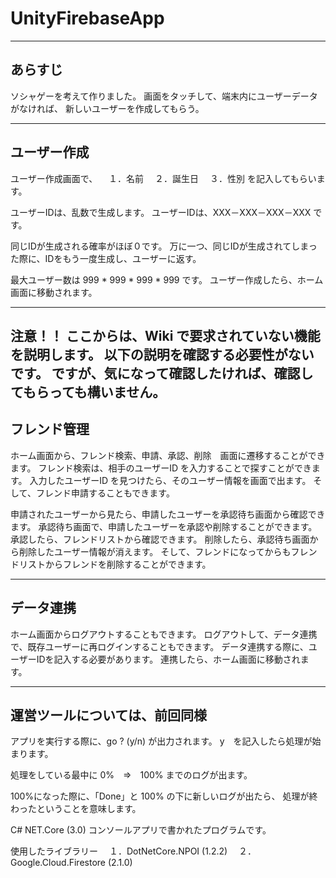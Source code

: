 # UnityFirebaseApp
----------------------------------------------------------------------
あらすじ
-----------------------------------------------------------------------
ソシャゲーを考えて作りました。
画面をタッチして、端末内にユーザーデータがなければ、
新しいユーザーを作成してもらう。

-----------------------------------------------------------------------
ユーザー作成
-----------------------------------------------------------------------
ユーザー作成画面で、
　１．名前
　２．誕生日
　３．性別
を記入してもらいます。

ユーザーIDは、乱数で生成します。
ユーザーIDは、XXX－XXX－XXX－XXX です。

同じIDが生成される確率がほぼ０です。
万に一つ、同じIDが生成されてしまった際に、IDをもう一度生成し、ユーザーに返す。

最大ユーザー数は 999 * 999 * 999 * 999 です。
ユーザー作成したら、ホーム画面に移動されます。




-----------------------------------------------------------------------
注意！！
ここからは、Wiki で要求されていない機能を説明します。
以下の説明を確認する必要性がないです。
ですが、気になって確認したければ、確認してもらっても構いません。
-----------------------------------------------------------------------
フレンド管理
-----------------------------------------------------------------------
ホーム画面から、フレンド検索、申請、承認、削除　画面に遷移することができます。
フレンド検索は、相手のユーザーID を入力することで探すことができます。
入力したユーザーID を見つけたら、そのユーザー情報を画面で出ます。
そして、フレンド申請することもできます。

申請されたユーザーから見たら、申請したユーザーを承認待ち画面から確認できます。
承認待ち画面で、申請したユーザーを承認や削除することができます。
承認したら、フレンドリストから確認できます。
削除したら、承認待ち画面から削除したユーザー情報が消えます。
そして、フレンドになってからもフレンドリストからフレンドを削除することができます。

-----------------------------------------------------------------------
データ連携
-----------------------------------------------------------------------
ホーム画面からログアウトすることもできます。
ログアウトして、データ連携で、既存ユーザーに再ログインすることもできます。
データ連携する際に、ユーザーIDを記入する必要があります。
連携したら、ホーム画面に移動されます。




-----------------------------------------------------------------------
運営ツールについては、前回同様
-----------------------------------------------------------------------
アプリを実行する際に、go ? (y/n) が出力されます。
y　を記入したら処理が始まります。

処理をしている最中に 0%　⇒　100% までのログが出ます。 

100%になった際に、「Done」と 100% の下に新しいログが出たら、 
処理が終わったということを意味します。 

C# NET.Core (3.0) コンソールアプリで書かれたプログラムです。 

使用したライブラリー 
　１．DotNetCore.NPOI (1.2.2) 
　２．Google.Cloud.Firestore (2.1.0) 
